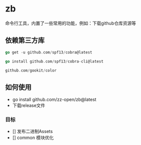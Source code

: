 # zb
命令行工具，内置了一些常用的功能，例如：下载github仓库资源等

## 依赖第三方库
```go
go get -u github.com/spf13/cobra@latest

go install github.com/spf13/cobra-cli@latest

github.com/gookit/color
```

## 如何使用
- go install github.com/zz-open/zb@latest
- 下载release文件


### 目标
- [] 发布二进制Assets
- [] common 模块优化